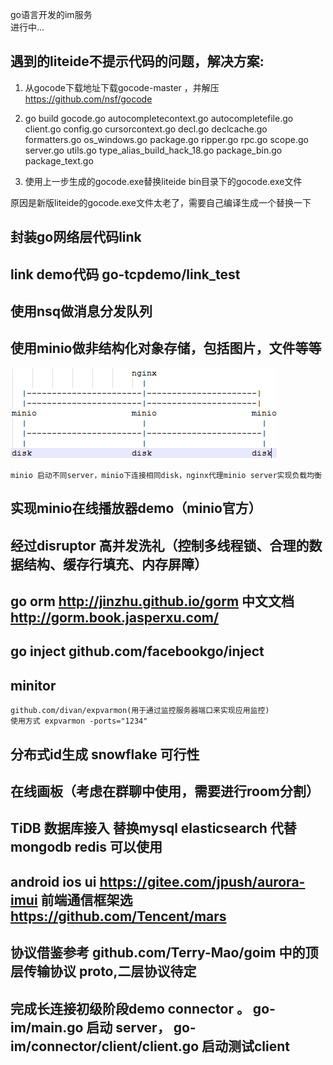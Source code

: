 go语言开发的im服务<br>
进行中...<br>
## 遇到的liteide不提示代码的问题，解决方案:
1. 从gocode下载地址下载gocode-master ，并解压 https://github.com/nsf/gocode<br>

2. go build gocode.go autocompletecontext.go autocompletefile.go client.go config.go cursorcontext.go decl.go declcache.go formatters.go os_windows.go package.go ripper.go rpc.go scope.go server.go utils.go type_alias_build_hack_18.go package_bin.go package_text.go<br>

3. 使用上一步生成的gocode.exe替换liteide bin目录下的gocode.exe文件<br>

原因是新版liteide的gocode.exe文件太老了，需要自己编译生成一个替换一下<br>

## 封装go网络层代码link
## link demo代码 go-tcpdemo/link_test

## 使用nsq做消息分发队列

## 使用minio做非结构化对象存储，包括图片，文件等等
![minio负载均衡思路](https://raw.githubusercontent.com/panenming/go-im/master/minioloadbalance.jpg)
	
	minio 启动不同server，minio下连接相同disk，nginx代理minio server实现负载均衡
	
## 实现minio在线播放器demo（minio官方）

## 经过disruptor 高并发洗礼（控制多线程锁、合理的数据结构、缓存行填充、内存屏障）

## go orm  http://jinzhu.github.io/gorm  中文文档 http://gorm.book.jasperxu.com/

## go inject github.com/facebookgo/inject

## minitor 
	github.com/divan/expvarmon(用于通过监控服务器端口来实现应用监控)
	使用方式 expvarmon -ports="1234" 
	
## 分布式id生成 snowflake 可行性

## 在线画板（考虑在群聊中使用，需要进行room分割）

## TiDB 数据库接入 替换mysql  elasticsearch 代替 mongodb  redis 可以使用

## android ios ui  https://gitee.com/jpush/aurora-imui 前端通信框架选 https://github.com/Tencent/mars

## 协议借鉴参考 github.com/Terry-Mao/goim 中的顶层传输协议 proto,二层协议待定

## 完成长连接初级阶段demo connector 。 go-im/main.go 启动 server， go-im/connector/client/client.go 启动测试client 


